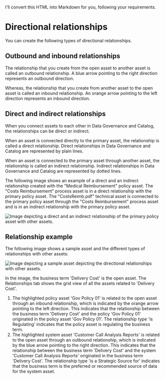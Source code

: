 I'll convert this HTML into Markdown for you, following your requirements.

# Directional relationships

You can create the following types of directional relationships.

## Outbound and inbound relationships

The relationship that you create from the open asset to another asset is called an outbound relationship. A blue arrow pointing to the right direction represents an outbound direction.

Whereas, the relationship that you create from another asset to the open asset is called an inbound relationship. An orange arrow pointing to the left direction represents an inbound direction.

## Direct and indirect relationships

When you connect assets to each other in Data Governance and Catalog, the relationships can be direct or indirect.

When an asset is connected directly to the primary asset, the relationship is called a direct relationship. Direct relationships in Data Governance and Catalog are represented by plain lines.

When an asset is connected to the primary asset through another asset, the relationship is called an indirect relationship. Indirect relationships in Data Governance and Catalog are represented by dotted lines.

The following image shows an example of a direct and an indirect relationship created with the "Medical Reimbursement" policy asset. The "Costs Reimbursement" process asset is in a direct relationship with the primary policy asset. The "CostsReimb.pdf" technical asset is connected to the primary policy asset through the "Costs Reimbursement" process asset and is in an indirect relationship with the primary policy asset.

![Image depicting a direct and an indirect relationship of the primary policy asset with other assets.](https://docs.informatica.com/content/dam/source/GUID-0/GUID-02334EA6-2438-4E0B-9F6E-C649FEB33C45/1/en/GUID-862CA9E6-7B5D-4E03-ADCF-6F751B733A30-low.png)

## Relationship example

The following image shows a sample asset and the different types of relationships with other assets:

![Image depicting a sample asset depicting the directional relationships with other assets.](https://docs.informatica.com/content/dam/source/GUID-0/GUID-02334EA6-2438-4E0B-9F6E-C649FEB33C45/1/en/GUID-580B8B5B-AE65-4EF4-A455-93B454F9F6C6-low.png)

In the image, the business term 'Delivery Cost' is the open asset. The Relationships tab shows the grid view of all the assets related to 'Delivery Cost'.

1. The highlighted policy asset 'Gov Policy 01' is related to the open asset through an inbound relationship, which is indicated by the orange arrow pointing to the left direction. This indicates that the relationship between the business term 'Delivery Cost' and the policy 'Gov Policy 01' originated in the policy asset 'Gov Policy 01'. The relationship type 'is Regulating' indicates that the policy asset is regulating the business term.
2. The highlighted system asset 'Customer Call Analysis Reports' is related to the open asset through an outbound relationship, which is indicated by the blue arrow pointing to the right direction. This indicates that the relationship between the business term 'Delivery Cost' and the system 'Customer Call Analysis Reports' originated in the business term 'Delivery Cost'. The relationship type 'is a Strategic Source for' indicates that the business term is the preferred or recommended source of data for the system asset.
